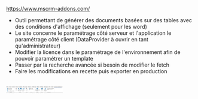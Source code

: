 https://www.mscrm-addons.com/
<br>
- Outil permettant de générer des documents basées sur des tables avec des conditions d'affichage (seulement pour les word)
- Le site concerne le paramétrage côté serveur et l'application le paramétrage côté client (DataProvider à ouvrir en tant qu'administrateur)
- Modifier la licence dans le paramétrage de l'environnement afin de pouvoir paramétrer un template
- Passer par la recherche avancée si besoin de modifier le fetch
- Faire les modifications en recette puis exporter en production
<br>
<img src="../../files/PowerApps_Mscrm.png" alt="PowerApps_Mscrm" style="width:30%"/>
<br><br>
